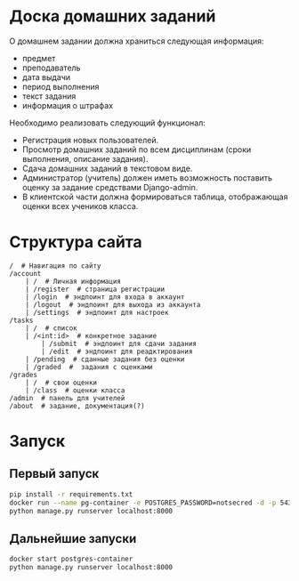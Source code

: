# Доска домашних заданий

О домашнем задании должна храниться следующая информация: 
- предмет
- преподаватель
- дата выдачи 
- период выполнения 
- текст задания
- информация о штрафах

Необходимо реализовать следующий функционал:
-  Регистрация новых пользователей.
-  Просмотр домашних заданий по всем дисциплинам (сроки выполнения,
описание задания).
-  Сдача домашних заданий в текстовом виде.
-  Администратор (учитель) должен иметь возможность поставить оценку за
задание средствами Django-admin.
-  В клиентской части должна формироваться таблица, отображающая оценки
всех учеников класса.

# Структура сайта
```
/  # Навигация по сайту
/account
    | /  # Личная информация
    | /register  # страница регистрации
    | /login  # эндпоинт для входа в аккаунт
    | /logout  # эндпоинт для выхода из аккаунта
    | /settings  # эндпоинт для настроек
/tasks
    | /  # список
    | /<int:id>  # конкретное задание
        | /submit  # эндпоинт для сдачи задания
        | /edit  # эндпоинт для реадктирования
    | /pending  # сданные задания без оценки
    | /graded  #  задания с оценками
/grades
    | /  # свои оценки
    | /class  # оценки класса
/admin  # панель для учителей
/about  # задание, документация(?)
```


# Запуск

## Первый запуск

```zsh
pip install -r requirements.txt
docker run --name pg-container -e POSTGRES_PASSWORD=notsecred -d -p 5432:5432 postgres
python manage.py runserver localhost:8000
```

## Дальнейшие запуски

```zsh
docker start postgres-container
python manage.py runserver localhost:8000
```
